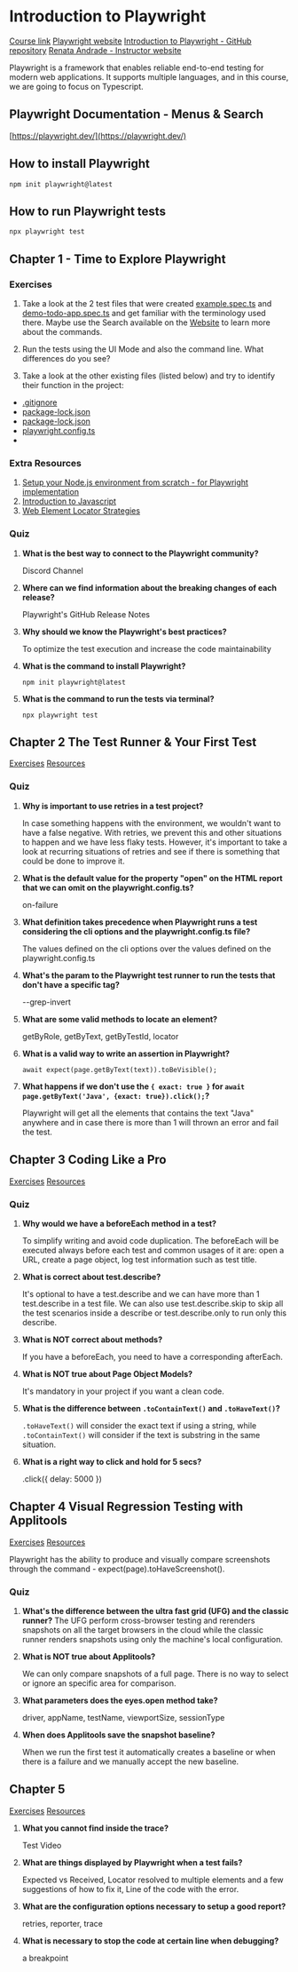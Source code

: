 # Introduction to Playwright

[Course link](https://testautomationu.applitools.com/playwright-intro/)
[Playwright website](https://playwright.dev/)
[Introduction to Playwright - GitHub repository](https://github.com/raptatinha/tau-introduction-to-playwright)
[Renata Andrade - Instructor website](https://testingwithrenata.com/)


Playwright is a framework that enables reliable end-to-end testing for modern web applications.
It supports multiple languages, and in this course, we are going to focus on Typescript.

## Playwright Documentation - Menus & Search
[https://playwright.dev/](https://playwright.dev/)

## How to install Playwright
`npm init playwright@latest`

## How to run Playwright tests
`npx playwright test`

## Chapter 1 - Time to Explore Playwright
### Exercises
1. Take a look at the 2 test files that were created [example.spec.ts](/tests/example.spec.ts) and [demo-todo-app.spec.ts](/tests-examples/demo-todo-app.spec.ts) and get familiar with the terminology used there. Maybe use the Search available on the [Website](https://playwright.dev/docs/intro) to learn more about the commands.

2. Run the tests using the UI Mode and also the command line. What differences do you see?

3. Take a look at the other existing files (listed below) and try to identify their function in the project:
- [.gitignore](/.gitignore)
- [package-lock.json](/package-lock.json)
- [package-lock.json](/package-lock.json)
- [playwright.config.ts](/playwright.config.ts)
- 
### Extra Resources
1. [Setup your Node.js environment from scratch - for Playwright implementation](https://www.youtube.com/@testingwithrenata)
2. [Introduction to Javascript](https://testautomationu.applitools.com/javascript-tutorial/)
3. [Web Element Locator Strategies](https://testautomationu.applitools.com/web-element-locator-strategies/)

### Quiz
1. **What is the best way to connect to the Playwright community?**

   Discord Channel

2. **Where can we find information about the breaking changes of each release?**

   Playwright's GitHub Release Notes

3. **Why should we know the Playwright's best practices?**

   To optimize the test execution and increase the code maintainability

4. **What is the command to install Playwright?**

   `npm init playwright@latest`

5. **What is the command to run the tests via terminal?**

   `npx playwright test`


## Chapter 2 The Test Runner & Your First Test
[Exercises](exercises/chapter2.md)
[Resources](extra-resources/chapter2.md)

### Quiz
1. **Why is important to use retries in a test project?**
   
   In case something happens with the environment, we wouldn't want to have a false negative. With retries, we prevent this and other situations to happen and we have less flaky tests. However, it's important to take a look at recurring situations of retries and see if there is something that could be done to improve it.

2. **What is the default value for the property "open" on the HTML report that we can omit on the playwright.config.ts?**
   
   on-failure

3. **What definition takes precedence when Playwright runs a test considering the cli options and the playwright.config.ts file?**
   
   The values defined on the cli options over the values defined on the playwright.config.ts

4. **What's the param to the Playwright test runner to run the tests that don't have a specific tag?**
   
   --grep-invert

5. **What are some valid methods to locate an element?**
   
   getByRole, getByText, getByTestId, locator

6. **What is a valid way to write an assertion in Playwright?**
   
   `await expect(page.getByText(text)).toBeVisible();`

7. **What happens if we don't use the `{ exact: true }` for `await page.getByText('Java', {exact: true}).click();`?**

   Playwright will get all the elements that contains the text "Java" anywhere and in case there is more than 1 will thrown an error and fail the test.

## Chapter 3 Coding Like a Pro
[Exercises](exercises/chapter3.md)
[Resources](extra-resources/chapter3.md)

### Quiz
1. **Why would we have a beforeEach method in a test?**

   To simplify writing and avoid code duplication. The beforeEach will be executed always before each test and common usages of it are: open a URL, create a page object, log test information such as test title.

2. **What is correct about test.describe?**

   It's optional to have a test.describe and we can have more than 1 test.describe in a test file. We can also use test.describe.skip to skip all the test scenarios inside a describe or test.describe.only to run only this describe.

3. **What is NOT correct about methods?**

   If you have a beforeEach, you need to have a corresponding afterEach.

4. **What is NOT true about Page Object Models?**

   It's mandatory in your project if you want a clean code.

5. **What is the difference between `.toContainText()` and `.toHaveText()`?**

   `.toHaveText()` will consider the exact text if using a string, while `.toContainText()` will consider if the text is substring in the same situation.

6. **What is a right way to click and hold for 5 secs?**

   .click({ delay: 5000 })

## Chapter 4 Visual Regression Testing with Applitools
[Exercises](exercises/chapter4.md)
[Resources](extra-resources/chapter4.md)

Playwright has the ability to produce and visually compare screenshots through the command - expect(page).toHaveScreenshot().

### Quiz
1. **What's the difference between the ultra fast grid (UFG) and the classic runner?**
   The UFG perform cross-browser testing and rerenders snapshots on all the target browsers in the cloud while the classic runner renders snapshots using only the machine's local configuration.
   
2. **What is NOT true about Applitools?**
   
   We can only compare snapshots of a full page. There is no way to select or ignore an specific area for comparison.
   
3. **What parameters does the eyes.open method take?**

   driver, appName, testName, viewportSize, sessionType

4. **When does Applitools save the snapshot baseline?**

   When we run the first test it automatically creates a baseline or when there is a failure and we manually accept the new baseline.

## Chapter 5
[Exercises](exercises/chapter5.md)
[Resources](extra-resources/chapter5.md)

1. **What you cannot find inside the trace?**
   
   Test Video
  
2. **What are things displayed by Playwright when a test fails?**

   Expected vs Received, Locator resolved to multiple elements and a few suggestions of how to fix it, Line of the code with the error.
   
3. **What are the configuration options necessary to setup a good report?**

   retries, reporter, trace
   
4. **What is necessary to stop the code at certain line when debugging?**

   a breakpoint
   